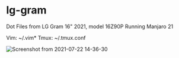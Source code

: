 # lg-gram

Dot Files from LG Gram 16" 2021, model 16Z90P
Running Manjaro 21

Vim: ~/.vim*
Tmux: ~/.tmux.conf

![Screenshot from 2021-07-22 14-36-30](https://user-images.githubusercontent.com/62161236/126691752-5a5319f7-8622-4b0d-9963-1ab81b12e0aa.png)
